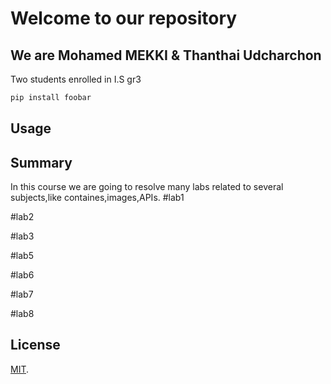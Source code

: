 # Welcome to our repository


## We are Mohamed MEKKI & Thanthai Udcharchon

Two students enrolled in I.S gr3
```bash
pip install foobar
```

## Usage


## Summary
In this course we are going to resolve many labs related to several subjects,like containes,images,APIs.
#lab1

#lab2

#lab3

#lab5

#lab6

#lab7

#lab8

## License
[MIT](https://choosealicense.com/licenses/mit/).
